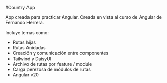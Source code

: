 #Country App

App creada para practicar Angular. Creada en vista al curso de Angular de Fernando 
Herrera.

Incluye temas como:
- Rutas hijas
- Rutas Anidadas
- Creación y comunicación entre componentes
- Tailwind y DaisyUI
- Archivo de rutas por feature / module
- Carga perezosa de módulos de rutas
- Angular v20
